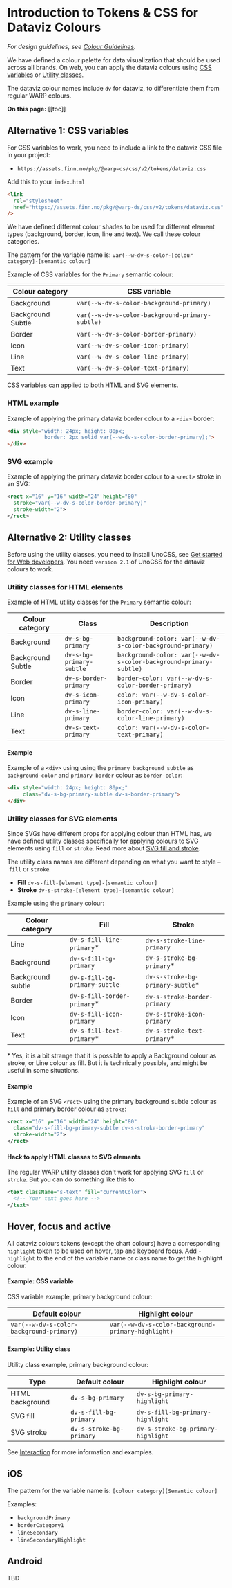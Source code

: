 # Introduction to Tokens & CSS for Dataviz Colours

*For design guidelines, see [Colour Guidelines](/foundations/data-visualization/colour/introduction/).*

We have defined a colour palette for data visualization that should be used across all brands. On web, you can apply the dataviz colours using [CSS variables](#alternative-1-css-variables) or [Utility classes](#alternative-2-utility-classes). 

The dataviz colour names include `dv` for dataviz, to differentiate them from regular WARP colours.

**On this page:**
[[toc]]

## Alternative 1: CSS variables
For CSS variables to work, you need to include a link to the dataviz CSS file in your project:

- `https://assets.finn.no/pkg/@warp-ds/css/v2/tokens/dataviz.css`

Add this to your `index.html`

```html
<link
  rel="stylesheet"
  href="https://assets.finn.no/pkg/@warp-ds/css/v2/tokens/dataviz.css"
/>
```

We have defined different colour shades to be used for different element types (background, border, icon, line and text). We call these colour categories. 

The pattern for the variable name is: `var(--w-dv-s-color-[colour category]-[semantic colour]`

Example of CSS variables for the `Primary` semantic colour:

| Colour category | CSS variable      |  
| -------------- | ----------------- | 
| Background     | `var(--w-dv-s-color-background-primary)` | 
| Background Subtle | `var(--w-dv-s-color-background-primary-subtle)` | 
| Border         | `var(--w-dv-s-color-border-primary)` |
| Icon           | `var(--w-dv-s-color-icon-primary)` |
| Line           | `var(--w-dv-s-color-line-primary)` |
| Text           | `var(--w-dv-s-color-text-primary)` |

CSS variables can applied to both HTML and SVG elements. 

### HTML example
Example of applying the primary dataviz border colour to a `<div>` border:

``` html
<div style="width: 24px; height: 80px; 
            border: 2px solid var(--w-dv-s-color-border-primary);">
</div>
```  

### SVG example
Example of applying the primary dataviz border colour to a `<rect>` stroke in an SVG:

``` xml
<rect x="16" y="16" width="24" height="80"
  stroke="var(--w-dv-s-color-border-primary)" 
  stroke-width="2">
</rect>

```  

## Alternative 2: Utility classes

Before using the utility classes, you need to install UnoCSS, see [Get started for Web developers](/get-started/developers/web/). You need `version 2.1` of UnoCSS for the dataviz colours to work.

### Utility classes for HTML elements

Example of HTML utility classes for the `Primary` semantic colour:

| Colour category | Class   | Description |  
| -------------- | ------------------- |  ----------------- | 
| Background     | `dv-s-bg-primary` |  `background-color: var(--w-dv-s-color-background-primary)` |
| Background Subtle | `dv-s-bg-primary-subtle` |  `background-color: var(--w-dv-s-color-background-primary-subtle)` |  
| Border         | `dv-s-border-primary` |`border-color: var(--w-dv-s-color-border-primary)` |
| Icon           | `dv-s-icon-primary` | `color: var(--w-dv-s-color-icon-primary)` |
| Line           | `dv-s-line-primary` | `border-color: var(--w-dv-s-color-line-primary)` |
| Text           | `dv-s-text-primary` | `color: var(--w-dv-s-color-text-primary)` |

#### Example

Example of a `<div>` using using the `primary background subtle` as `background-color` and `primary border` colour as `border-color`: 

``` html
<div style="width: 24px; height: 80px;" 
     class="dv-s-bg-primary-subtle dv-s-border-primary">
</div>
```  

### Utility classes for SVG elements

Since SVGs have different props for applying colour than HTML has, we have defined utility classes specifically for applying colours to SVG elements using `fill` or `stroke`. Read more about [SVG fill and stroke](https://developer.mozilla.org/en-US/docs/Web/SVG/Tutorial/Fills_and_Strokes).

The utility class names are different depending on what you want to style – `fill` or `stroke`. 
- **Fill** `dv-s-fill-[element type]-[semantic colour]`
- **Stroke** `dv-s-stroke-[element type]-[semantic colour]`


Example using the `primary` colour:

| Colour category | Fill                | Stroke               |
| -------------- | ------------------- | ------------------- |
| Line           | `dv-s-fill-line-primary`* | `dv-s-stroke-line-primary` |
| Background     | `dv-s-fill-bg-primary` | `dv-s-stroke-bg-primary`* |  
| Background subtle | `dv-s-fill-bg-primary-subtle` | `dv-s-stroke-bg-primary-subtle`* |
| Border         | `dv-s-fill-border-primary`* | `dv-s-stroke-border-primary` |
| Icon           | `dv-s-fill-icon-primary` | `dv-s-stroke-icon-primary` | 
| Text           | `dv-s-fill-text-primary`* | `dv-s-stroke-text-primary`* | 

 \* Yes, it is a bit strange that it is possible to apply a Background colour as stroke, or Line colour as fill. But it is technically possible, and might be useful in some situations.


#### Example
Example of an SVG `<rect>` using the primary background subtle colour as `fill` and primary border colour as `stroke`: 

``` xml
<rect x="16" y="16" width="24" height="80"
  class="dv-s-fill-bg-primary-subtle dv-s-stroke-border-primary"
  stroke-width="2">
</rect>
```  


#### Hack to apply HTML classes to SVG elements

The regular WARP utility classes don't work for applying SVG `fill` or `stroke`. But you can do something like this to:

``` xml
<text className="s-text" fill="currentColor">
  <!-- Your text goes here -->
</text>
```  

## Hover, focus and active

All dataviz colours tokens (except the chart colours) have a corresponding `highlight` token to be used on hover, tap and keyboard focus. Add `-highlight` to the end of the variable name or class name to get the highlight colour.

#### Example: CSS variable

CSS variable example, primary background colour:

| Default colour | Highlight colour |  
| ----- | ------ | 
| `var(--w-dv-s-color-background-primary)` | `var(--w-dv-s-color-background-primary-highlight)` | 

#### Example: Utility class

Utility class example, primary background colour:

| Type | Default colour | Highlight colour |  
| --- | ----- | ------ |  
| HTML background | `dv-s-bg-primary` | `dv-s-bg-primary-highlight` | 
| SVG fill| `dv-s-fill-bg-primary` | `dv-s-fill-bg-primary-highlight` | 
| SVG stroke| `dv-s-stroke-bg-primary` | `dv-s-stroke-bg-primary-highlight` | 

See [Interaction](/foundations/data-visualization/interaction/) for more information and examples.

## iOS

The pattern for the variable name is: `[colour category][Semantic colour]`

Examples:
- `backgroundPrimary`
- `borderCategory1`
- `lineSecondary`
- `lineSecondaryHighlight`
 

## Android

TBD


